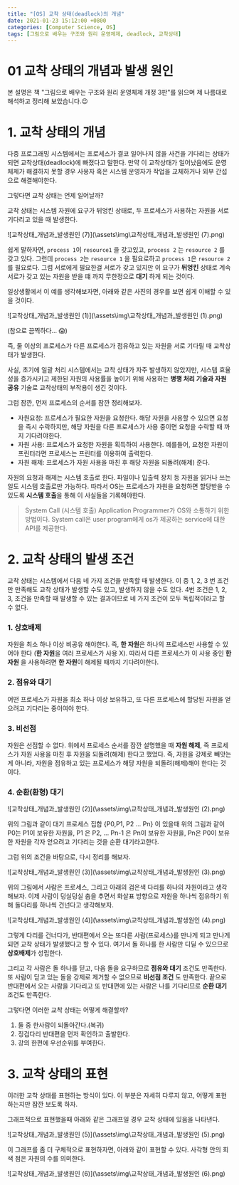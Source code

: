 ```yaml
---
title: "[OS] 교착 상태(deadlock)의 개념"
date: 2021-01-23 15:12:00 +0800
categories: [Computer Science, OS]
tags: [그림으로 배우는 구조와 원리 운영체제, deadlock, 교착상태]
---
```




# 01 교착 상태의 개념과 발생 원인

본 설명은 책 "그림으로 배우는 구조와 원리 운영체제 개정 3판"를 읽으며 제 나름대로 해석하고 정리해 보았습니다.😉

# 1. 교착 상태의 개념

다중 프로그래밍 시스템에서는 프로세스가 결코 일어나지 않을 사건을 기다리는 상태가 되면 교착상태(deadlock)에 빠졌다고 말한다. 만약 이 교착상태가 일어났음에도 운영체제가 해결하지 못할 경우 사용자 혹은 시스템 운영자가 작업을 교체하거나 외부 간섭으로 해결해야한다.

그렇다면 교착 상태는 언제 일어날까?

교착 상태는 시스템 자원에 요구가 뒤엉킨 상태로, 두 프로세스가 사용하는 자원을 서로 기다리고 있을 때 발생한다.

![교착상태_개념과_발생원인 (7)](\assets\img\교착상태_개념과_발생원인 (7).png)

쉽게 말하자면, `process 1`이 `resource1` 을 갖고있고, `process 2` 는 `resource 2` 를 갖고 있다. 그런데 `process 2`는 `resource 1` 을 필요로하고 `process 1`은 `resource 2`를 필요로다. 그럼 서로에게 필요한걸 서로가 갖고 있지만 이 요구가 **뒤엉킨** 상태로 계속 서로가 갖고 있는 자원을 받을 떄 까지 무한정으로 **대기** 하게 되는 것이다.

일상생활에서 이 예를 생각해보자면, 아래와 같은 사진의 경우를 보면 쉽게 이해할 수 있을 것이다. 

![교착상태_개념과_발생원인 (1)](\assets\img\교착상태_개념과_발생원인 (1).png)

(참으로 끔찍하다... 😱)

즉, 둘 이상의 프로세스가 다른 프로세스가 점유하고 있는 자원을 서로 기다릴 때 교착상태가 발생한다.

사실, 초기에 일괄 처리 시스템에서는 교착 상태가 자주 발생하지 않았지만, 시스템 효율성을 증가시키고 제한된 자원의 사용률을 높이기 위해 사용하는 **병행 처리 기술과 자원 공유** 기술로 교착상태의 부작용이 생긴 것이다. 

그럼 잠깐, 먼저 프로세스의 순서를 잠깐 정리해보자.

- 자원요청: 프로세스가 필요한 자원을 요청한다. 해당 자원을 사용할 수 있으면 요청을 즉시 수락하지만, 해당 자원을 다른 프로세스가 사용 중이면 요청을 수락할 때 까지 기다려야한다.
- 자원 사용: 프로세스가 요청한 자원을 획득하여 사용한다. 예를들어, 요청한 자원이 프린터라면 프로세스는 프린터를 이용하여 출력한다.
- 자원 해제: 프로세스가 자원 사용을 마친 후 해당 자원을 되돌려(해제) 준다.

자원의 요청과 해제는 시스템 호출로 한다. 파일이나 입출력 장치 등 자원을 읽거나 쓰는 일도 시스템 호출로만 가능하다. 따라서 OS는 프로세스가 자원을 요청하면 할당받을 수 있도록 **시스템 호출**을 통해 이 사실들을 기록해야한다.

> System Call (시스템 호출)
Application Programmer가 OS와 소통하기 위한 방법이다. System call은 user program에게 os가 제공하는 service에 대한 API를 제공한다.

# 2. 교착 상태의 발생 조건

교착 상태는 시스템에서 다음 네 가지 조건을 만족할 때 발생한다. 이 중 1, 2, 3 번 조건만 만족해도 교착 상태가 발생할 수도 있고, 발생하지 않을 수도 있다. 4번 조건은 1, 2, 3, 조건을 만족할 때 발생할 수 있는 결과이므로 네 가지 조건이 모두 독립적이라고 할 수 없다.

### 1. 상호배제

자원을 최소 하나 이상 비공유 해야한다. 즉, **한 자원**은 하나의 프로세스만 사용할 수 있어야 한다 (**한 자원**을 여러 프로세스가 사용 X). 따라서 다른 프로세스가 이 사용 중인 **한 자원** 을 사용하려면 **한 자원**이 해제될 때까지 기다려야한다.

### 2. 점유와 대기

 어떤 프로세스가 자원을 최소 하나 이상 보유하고, 또 다른 프로세스에 할당된 자원을 얻으려고 기다리는 중이여야 한다.

### 3. 비선점

자원은 선점할 수 없다. 위에서 프로세스 순서를 잠깐 설명했을 때 **자원 해제**, 즉 프로세스가 자원 사용을 마친 후 자원을 되돌려(해제) 한다고 했었다. 즉, 자원을 강제로 빼앗는게 아니라, 자원을 점유하고 있는 프로세스가 해당 자원을 되돌려(해제)해야 한다는 것이다.

### 4. 순환(환형) 대기

![교착상태_개념과_발생원인 (2)](\assets\img\교착상태_개념과_발생원인 (2).png)

위의 그림과 같이 대기 프로세스 집합 {P0,P1, P2 ... Pn} 이 있을때 위의 그림과 같이 P0는 P1이 보유한 자원을, P1 은 P2, ... Pn-1 은 Pn이 보유한 자원을, Pn은 P0이 보유한 자원을 각자 얻으려고 기다리는 것을 순환 대기라고한다. 

그럼 위의 조건을 바탕으로, 다시 정리를 해보자. 

![교착상태_개념과_발생원인 (3)](\assets\img\교착상태_개념과_발생원인 (3).png)

위의 그림에서 사람은 프로세스, 그리고 아래의 검은색 다리를 하나의 자원이라고 생각해보자. 이제 사람이 덩실덩실 춤을 추면서 화살표 방향으로 자원을 하나씩 점유하기 위해 돌다리를 하나씩 건넌다고 생각해보자.

![교착상태_개념과_발생원인 (4)](\assets\img\교착상태_개념과_발생원인 (4).png)

그렇게 다리를 건너다가, 반대편에서 오는 또다른 사람(프로세스)를 만나게 되고 만나게 되면 교착 상태가 발생했다고 할 수 있다. 여기서 돌 하나를 한 사람만 디딜 수 있으므로 **상호배제**가 성립한다.

그리고 각 사람은 돌 하나를 딛고, 다음 돌을 요구하므로 **점유와 대기** 조건도 만족한다. 또 사람이 딛고 있는 돌을 강제로 제거할 수 없으므로 **비선점 조건** 도 만족한다. 끝으로 반대편에서 오는 사람을 기다리고 또 반대편에 있는 사람은 나를 기다리므로 **순환 대기** 조건도 만족한다.

그렇다면 이러한 교착 상태는 어떻게 해결할까?

1. 둘 중 한사람이 되돌아간다.(복귀)
2. 징검다리 반대편을 먼저 확인하고 출발한다.
3. 강의 한편에 우선순위를 부여한다.

# 3. 교착 상태의 표현

이러한 교착 상태를 표현하는 방식이 있다. 이 부분은 자세히 다루지 않고, 어떻게 표현하는지만 잠깐 보도록 하자.

그래프적으로 표현했을때 아래와 같은 그래프일 경우 교착 상태에 있음을 나타낸다.

![교착상태_개념과_발생원인 (5)](\assets\img\교착상태_개념과_발생원인 (5).png)

이 그래프를 좀 더 구체적으로 표현하자면, 아래와 같이 표현할 수 있다. 사각형 안의 회색 점은 자원의 수를 의미한다.

![교착상태_개념과_발생원인 (6)](\assets\img\교착상태_개념과_발생원인 (6).png)